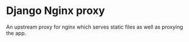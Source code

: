 # Django Nginx proxy

An upstream proxy for nginx which serves static files as well as proxying the app.
